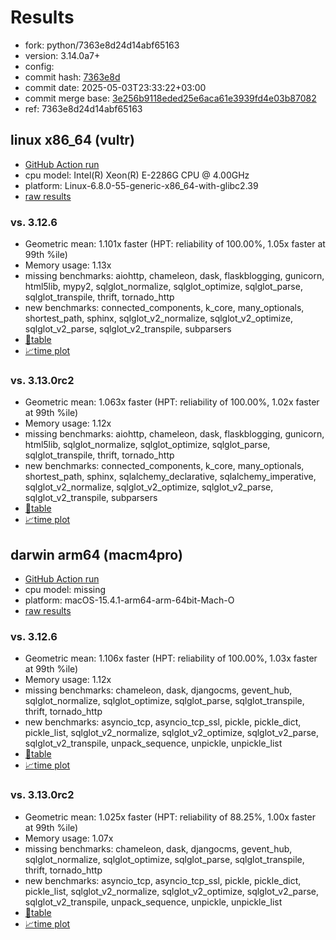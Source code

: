 # Results

- fork: python/7363e8d24d14abf65163
- version: 3.14.0a7+
- config: 
- commit hash: [7363e8d](https://github.com/python/cpython/commit/7363e8d)
- commit date: 2025-05-03T23:33:22+03:00
- commit merge base: [3e256b9118eded25e6aca61e3939fd4e03b87082](https://github.com/python/cpython/commit/3e256b9118eded25e6aca61e3939fd4e03b87082)
- ref: 7363e8d24d14abf65163

## linux x86_64 (vultr)

- [GitHub Action run](https://github.com/facebookexperimental/free-threading-benchmarking/actions/runs/14815835534)
- cpu model: Intel(R) Xeon(R) E-2286G CPU @ 4.00GHz
- platform: Linux-6.8.0-55-generic-x86_64-with-glibc2.39
- [raw results](bm-20250503-vultr-x86_64-python-7363e8d24d14abf65163-3.14.0a7%2B-7363e8d.json)

### vs. 3.12.6

- Geometric mean: 1.101x faster (HPT: reliability of 100.00%, 1.05x faster at 99th %ile)
- Memory usage: 1.13x
- missing benchmarks: aiohttp, chameleon, dask, flaskblogging, gunicorn, html5lib, mypy2, sqlglot_normalize, sqlglot_optimize, sqlglot_parse, sqlglot_transpile, thrift, tornado_http
- new benchmarks: connected_components, k_core, many_optionals, shortest_path, sphinx, sqlglot_v2_normalize, sqlglot_v2_optimize, sqlglot_v2_parse, sqlglot_v2_transpile, subparsers
- [📄table](bm-20250503-vultr-x86_64-python-7363e8d24d14abf65163-3.14.0a7%2B-7363e8d-vs-3.12.6.md)
- [📈time plot](bm-20250503-vultr-x86_64-python-7363e8d24d14abf65163-3.14.0a7%2B-7363e8d-vs-3.12.6.svg)

### vs. 3.13.0rc2

- Geometric mean: 1.063x faster (HPT: reliability of 100.00%, 1.02x faster at 99th %ile)
- Memory usage: 1.12x
- missing benchmarks: aiohttp, chameleon, dask, flaskblogging, gunicorn, html5lib, sqlglot_normalize, sqlglot_optimize, sqlglot_parse, sqlglot_transpile, thrift, tornado_http
- new benchmarks: connected_components, k_core, many_optionals, shortest_path, sphinx, sqlalchemy_declarative, sqlalchemy_imperative, sqlglot_v2_normalize, sqlglot_v2_optimize, sqlglot_v2_parse, sqlglot_v2_transpile, subparsers
- [📄table](bm-20250503-vultr-x86_64-python-7363e8d24d14abf65163-3.14.0a7%2B-7363e8d-vs-3.13.0rc2.md)
- [📈time plot](bm-20250503-vultr-x86_64-python-7363e8d24d14abf65163-3.14.0a7%2B-7363e8d-vs-3.13.0rc2.svg)

## darwin arm64 (macm4pro)

- [GitHub Action run](https://github.com/facebookexperimental/free-threading-benchmarking/actions/runs/14815835534)
- cpu model: missing
- platform: macOS-15.4.1-arm64-arm-64bit-Mach-O
- [raw results](bm-20250503-macm4pro-arm64-python-7363e8d24d14abf65163-3.14.0a7%2B-7363e8d.json)

### vs. 3.12.6

- Geometric mean: 1.106x faster (HPT: reliability of 100.00%, 1.03x faster at 99th %ile)
- Memory usage: 1.12x
- missing benchmarks: chameleon, dask, djangocms, gevent_hub, sqlglot_normalize, sqlglot_optimize, sqlglot_parse, sqlglot_transpile, thrift, tornado_http
- new benchmarks: asyncio_tcp, asyncio_tcp_ssl, pickle, pickle_dict, pickle_list, sqlglot_v2_normalize, sqlglot_v2_optimize, sqlglot_v2_parse, sqlglot_v2_transpile, unpack_sequence, unpickle, unpickle_list
- [📄table](bm-20250503-macm4pro-arm64-python-7363e8d24d14abf65163-3.14.0a7%2B-7363e8d-vs-3.12.6.md)
- [📈time plot](bm-20250503-macm4pro-arm64-python-7363e8d24d14abf65163-3.14.0a7%2B-7363e8d-vs-3.12.6.svg)

### vs. 3.13.0rc2

- Geometric mean: 1.025x faster (HPT: reliability of 88.25%, 1.00x faster at 99th %ile)
- Memory usage: 1.07x
- missing benchmarks: chameleon, dask, djangocms, gevent_hub, sqlglot_normalize, sqlglot_optimize, sqlglot_parse, sqlglot_transpile, thrift, tornado_http
- new benchmarks: asyncio_tcp, asyncio_tcp_ssl, pickle, pickle_dict, pickle_list, sqlglot_v2_normalize, sqlglot_v2_optimize, sqlglot_v2_parse, sqlglot_v2_transpile, unpack_sequence, unpickle, unpickle_list
- [📄table](bm-20250503-macm4pro-arm64-python-7363e8d24d14abf65163-3.14.0a7%2B-7363e8d-vs-3.13.0rc2.md)
- [📈time plot](bm-20250503-macm4pro-arm64-python-7363e8d24d14abf65163-3.14.0a7%2B-7363e8d-vs-3.13.0rc2.svg)


